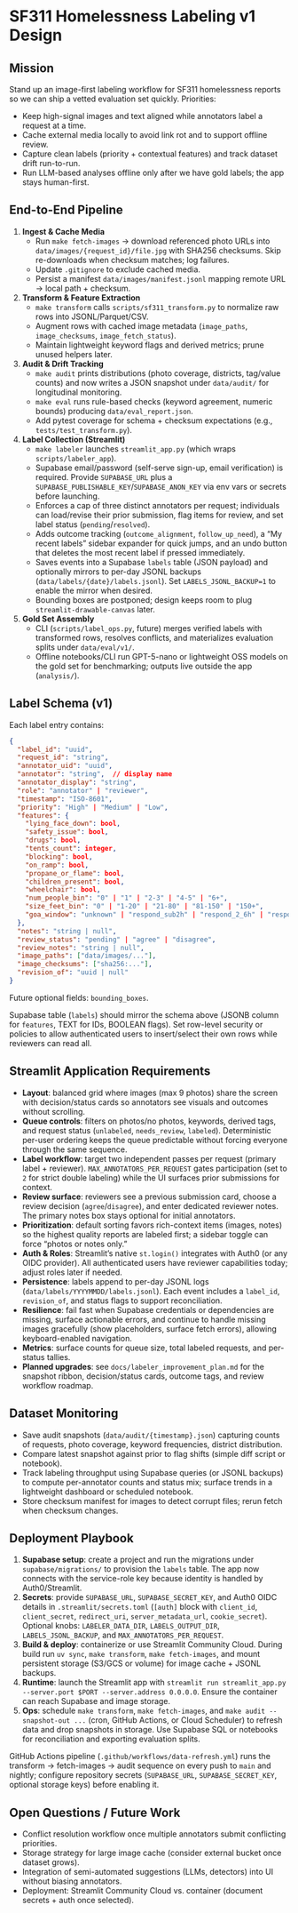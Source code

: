 # SF311 Homelessness Labeling v1 Design

## Mission
Stand up an image-first labeling workflow for SF311 homelessness reports so we can ship a vetted evaluation set quickly. Priorities:
- Keep high-signal images and text aligned while annotators label a request at a time.
- Cache external media locally to avoid link rot and to support offline review.
- Capture clean labels (priority + contextual features) and track dataset drift run-to-run.
- Run LLM-based analyses offline only after we have gold labels; the app stays human-first.

## End-to-End Pipeline
1. **Ingest & Cache Media**
   - Run `make fetch-images` → download referenced photo URLs into `data/images/{request_id}/file.jpg` with SHA256 checksums. Skip re-downloads when checksum matches; log failures.
   - Update `.gitignore` to exclude cached media.
   - Persist a manifest `data/images/manifest.jsonl` mapping remote URL → local path + checksum.
2. **Transform & Feature Extraction**
   - `make transform` calls `scripts/sf311_transform.py` to normalize raw rows into JSONL/Parquet/CSV.
   - Augment rows with cached image metadata (`image_paths`, `image_checksums`, `image_fetch_status`).
   - Maintain lightweight keyword flags and derived metrics; prune unused helpers later.
3. **Audit & Drift Tracking**
   - `make audit` prints distributions (photo coverage, districts, tag/value counts) and now writes a JSON snapshot under `data/audit/` for longitudinal monitoring.
   - `make eval` runs rule-based checks (keyword agreement, numeric bounds) producing `data/eval_report.json`.
   - Add pytest coverage for schema + checksum expectations (e.g., `tests/test_transform.py`).
4. **Label Collection (Streamlit)**
   - `make labeler` launches `streamlit_app.py` (which wraps `scripts/labeler_app`).
   - Supabase email/password (self-serve sign-up, email verification) is required. Provide `SUPABASE_URL` plus a `SUPABASE_PUBLISHABLE_KEY`/`SUPABASE_ANON_KEY` via env vars or secrets before launching.
   - Enforces a cap of three distinct annotators per request; individuals can load/revise their prior submission, flag items for review, and set label status (`pending`/`resolved`).
   - Adds outcome tracking (`outcome_alignment`, `follow_up_need`), a “My recent labels” sidebar expander for quick jumps, and an undo button that deletes the most recent label if pressed immediately.
   - Saves events into a Supabase `labels` table (JSON payload) and optionally mirrors to per-day JSONL backups (`data/labels/{date}/labels.jsonl`). Set `LABELS_JSONL_BACKUP=1` to enable the mirror when desired.
   - Bounding boxes are postponed; design keeps room to plug `streamlit-drawable-canvas` later.
5. **Gold Set Assembly**
   - CLI (`scripts/label_ops.py`, future) merges verified labels with transformed rows, resolves conflicts, and materializes evaluation splits under `data/eval/v1/`.
   - Offline notebooks/CLI run GPT-5-nano or lightweight OSS models on the gold set for benchmarking; outputs live outside the app (`analysis/`).

## Label Schema (v1)
Each label entry contains:
```json
{
  "label_id": "uuid",
  "request_id": "string",
  "annotator_uid": "uuid",
  "annotator": "string",  // display name
  "annotator_display": "string",
  "role": "annotator" | "reviewer",
  "timestamp": "ISO-8601",
  "priority": "High" | "Medium" | "Low",
  "features": {
    "lying_face_down": bool,
    "safety_issue": bool,
    "drugs": bool,
    "tents_count": integer,
    "blocking": bool,
    "on_ramp": bool,
    "propane_or_flame": bool,
    "children_present": bool,
    "wheelchair": bool,
    "num_people_bin": "0" | "1" | "2-3" | "4-5" | "6+",
    "size_feet_bin": "0" | "1-20" | "21-80" | "81-150" | "150+",
    "goa_window": "unknown" | "respond_sub2h" | "respond_2_6h" | "respond_6_24h" | "respond_over_24h",
  },
  "notes": "string | null",
  "review_status": "pending" | "agree" | "disagree",
  "review_notes": "string | null",
  "image_paths": ["data/images/..."],
  "image_checksums": ["sha256:..."],
  "revision_of": "uuid | null"
}
```
Future optional fields: `bounding_boxes`.

Supabase table (`labels`) should mirror the schema above (JSONB column for `features`, TEXT for IDs, BOOLEAN flags). Set row-level security or policies to allow authenticated users to insert/select their own rows while reviewers can read all.

## Streamlit Application Requirements
- **Layout**: balanced grid where images (max 9 photos) share the screen with decision/status cards so annotators see visuals and outcomes without scrolling.
- **Queue controls**: filters on photos/no photos, keywords, derived tags, and request status (`unlabeled`, `needs_review`, `labeled`). Deterministic per-user ordering keeps the queue predictable without forcing everyone through the same sequence.
- **Label workflow**: target two independent passes per request (primary label + reviewer). `MAX_ANNOTATORS_PER_REQUEST` gates participation (set to `2` for strict double labeling) while the UI surfaces prior submissions for context.
- **Review surface**: reviewers see a previous submission card, choose a review decision (`agree`/`disagree`), and enter dedicated reviewer notes. The primary notes box stays optional for initial annotators.
- **Prioritization**: default sorting favors rich-context items (images, notes) so the highest quality reports are labeled first; a sidebar toggle can force “photos or notes only.”
- **Auth & Roles**: Streamlit’s native `st.login()` integrates with Auth0 (or any OIDC provider). All authenticated users have reviewer capabilities today; adjust roles later if needed.
- **Persistence**: labels append to per-day JSONL logs (`data/labels/YYYYMMDD/labels.jsonl`). Each event includes a `label_id`, `revision_of`, and status flags to support reconciliation.
- **Resilience**: fail fast when Supabase credentials or dependencies are missing, surface actionable errors, and continue to handle missing images gracefully (show placeholders, surface fetch errors), allowing keyboard-enabled navigation.
- **Metrics**: surface counts for queue size, total labeled requests, and per-status tallies.
- **Planned upgrades**: see `docs/labeler_improvement_plan.md` for the snapshot ribbon, decision/status cards, outcome tags, and review workflow roadmap.

## Dataset Monitoring
- Save audit snapshots (`data/audit/{timestamp}.json`) capturing counts of requests, photo coverage, keyword frequencies, district distribution.
- Compare latest snapshot against prior to flag shifts (simple diff script or notebook).
- Track labeling throughput using Supabase queries (or JSONL backups) to compute per-annotator counts and status mix; surface trends in a lightweight dashboard or scheduled notebook.
- Store checksum manifest for images to detect corrupt files; rerun fetch when checksum changes.

## Deployment Playbook
1. **Supabase setup**: create a project and run the migrations under `supabase/migrations/` to provision the `labels` table. The app now connects with the service-role key because identity is handled by Auth0/Streamlit.
2. **Secrets**: provide `SUPABASE_URL`, `SUPABASE_SECRET_KEY`, and Auth0 OIDC details in `.streamlit/secrets.toml` (`[auth]` block with `client_id`, `client_secret`, `redirect_uri`, `server_metadata_url`, `cookie_secret`). Optional knobs: `LABELER_DATA_DIR`, `LABELS_OUTPUT_DIR`, `LABELS_JSONL_BACKUP`, and `MAX_ANNOTATORS_PER_REQUEST`.
3. **Build & deploy**: containerize or use Streamlit Community Cloud. During build run `uv sync`, `make transform`, `make fetch-images`, and mount persistent storage (S3/GCS or volume) for image cache + JSONL backups.
4. **Runtime**: launch the Streamlit app with `streamlit run streamlit_app.py --server.port $PORT --server.address 0.0.0.0`. Ensure the container can reach Supabase and image storage.
5. **Ops**: schedule `make transform`, `make fetch-images`, and `make audit --snapshot-out ...` (cron, GitHub Actions, or Cloud Scheduler) to refresh data and drop snapshots in storage. Use Supabase SQL or notebooks for reconciliation and exporting evaluation splits.

GitHub Actions pipeline (`.github/workflows/data-refresh.yml`) runs the transform → fetch-images → audit sequence on every push to `main` and nightly; configure repository secrets (`SUPABASE_URL`, `SUPABASE_SECRET_KEY`, optional storage keys) before enabling it.

## Open Questions / Future Work
- Conflict resolution workflow once multiple annotators submit conflicting priorities.
- Storage strategy for large image cache (consider external bucket once dataset grows).
- Integration of semi-automated suggestions (LLMs, detectors) into UI without biasing annotators.
- Deployment: Streamlit Community Cloud vs. container (document secrets + auth once selected).
